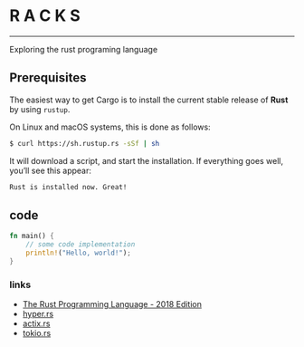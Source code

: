 # R A C K S
---
Exploring the rust programing language

## Prerequisites

The easiest way to get Cargo is to install the current stable release of **Rust** by using `rustup`.

On Linux and macOS systems, this is done as follows:

```sh
$ curl https://sh.rustup.rs -sSf | sh
```
It will download a script, and start the installation. If everything goes well, you’ll see this appear:

```sh
Rust is installed now. Great!
```

## code

```rust
fn main() {
    // some code implementation
    println!("Hello, world!");
}
```

### links
* [The Rust Programming Language - 2018 Edition](https://doc.rust-lang.org/book/2018-edition/index.html)
* [hyper.rs](https://hyper.rs/)
* [actix.rs](https://actix.rs/)
* [tokio.rs](https://tokio.rs/)